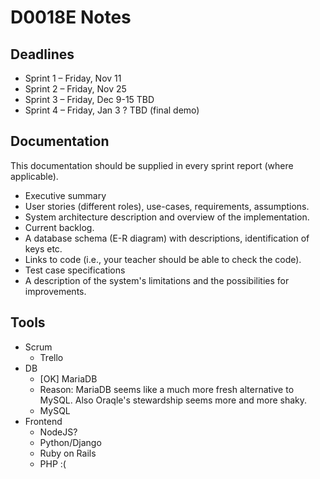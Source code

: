 # D0018E Notes #############

## Deadlines ###############

  * Sprint 1 – Friday, Nov 11
  * Sprint 2 – Friday, Nov 25
  * Sprint 3 – Friday, Dec 9-15 TBD
  * Sprint 4 – Friday, Jan 3 ? TBD (final demo)


## Documentation ###########

This documentation should be supplied in every sprint report (where applicable).

  * Executive summary
  * User stories (different roles), use-cases, requirements, assumptions.
  * System architecture description and overview of the implementation.
  * Current backlog.
  * A database schema (E-R diagram) with descriptions, identification of keys etc.
  * Links to code (i.e., your teacher should be able to check the code).
  * Test case specifications
  * A description of the system's limitations and the possibilities for improvements.


## Tools ###################

  * Scrum
    - Trello
  * DB
    - [OK] MariaDB 
     - Reason: MariaDB seems like a much more fresh alternative to MySQL. Also Oraqle's stewardship seems more and more shaky.
    - MySQL
  * Frontend
    - NodeJS?
    - Python/Django
    - Ruby on Rails
    - PHP :(
  

